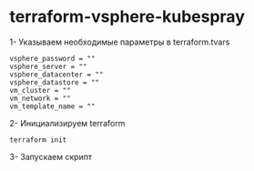 # terraform-vsphere-kubespray

1- Указываем необходимые параметры в terraform.tvars
```vsphere_user = ""
vsphere_password = ""
vsphere_server = ""
vsphere_datacenter = ""
vsphere_datastore = ""
vm_cluster = ""
vm_network = ""
vm_template_name = ""
```
2- Инициализируем terraform
```
terraform init
```
3- Запускаем скрипт
```terraform apply
```
